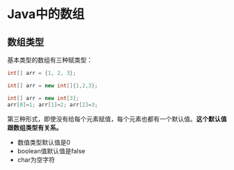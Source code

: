 # Java中的数组

## 数组类型

基本类型的数组有三种赋类型：

```java
int[] arr = {1, 2, 3};
```

```java
int[] arr = new int[]{1,2,3};
``` 

```java
int[] arr = new int[3];
arr[0]=1; arr[1]=2; arr[2]=3;
```

第三种形式，即使没有给每个元素赋值，每个元素也都有一个默认值。**这个默认值跟数组类型有关系。**

- 数值类型默认值是0
- boolean值默认值是false
- char为空字符